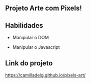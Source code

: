 ## Projeto Arte com Pixels!

## Habilidades

- Manipular o DOM

- Manipular o Javascript

## Link do projeto

https://camilladelg.github.io/pixels-art/